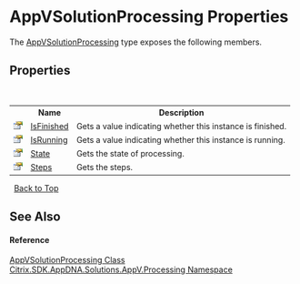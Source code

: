 # AppVSolutionProcessing Properties
 

The <a href="T_Citrix_SDK_AppDNA_Solutions_AppV_Processing_AppVSolutionProcessing">AppVSolutionProcessing</a> type exposes the following members.


## Properties
&nbsp;<table><tr><th></th><th>Name</th><th>Description</th></tr><tr><td>![Public property](media/pubproperty.gif "Public property")</td><td><a href="P_Citrix_SDK_AppDNA_Solutions_AppV_Processing_AppVSolutionProcessing_IsFinished">IsFinished</a></td><td>
Gets a value indicating whether this instance is finished.</td></tr><tr><td>![Public property](media/pubproperty.gif "Public property")</td><td><a href="P_Citrix_SDK_AppDNA_Solutions_AppV_Processing_AppVSolutionProcessing_IsRunning">IsRunning</a></td><td>
Gets a value indicating whether this instance is running.</td></tr><tr><td>![Public property](media/pubproperty.gif "Public property")</td><td><a href="P_Citrix_SDK_AppDNA_Solutions_AppV_Processing_AppVSolutionProcessing_State">State</a></td><td>
Gets the state of processing.</td></tr><tr><td>![Public property](media/pubproperty.gif "Public property")</td><td><a href="P_Citrix_SDK_AppDNA_Solutions_AppV_Processing_AppVSolutionProcessing_Steps">Steps</a></td><td>
Gets the steps.</td></tr></table>&nbsp;
<a href="#appvsolutionprocessing-properties">Back to Top</a>

## See Also


#### Reference
<a href="T_Citrix_SDK_AppDNA_Solutions_AppV_Processing_AppVSolutionProcessing">AppVSolutionProcessing Class</a><br /><a href="N_Citrix_SDK_AppDNA_Solutions_AppV_Processing">Citrix.SDK.AppDNA.Solutions.AppV.Processing Namespace</a><br />